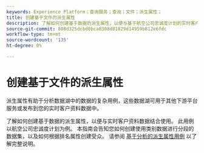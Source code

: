 ```yaml
---
keywords: Experience Platform；查询服务；查询；文件；派生属性；
title: 创建基于文件的派生属性
description: 了解如何创建基于数据的派生属性，以便与基于航空公司忠诚度计划的实时客户资料数据一起使用，作为示例情景。
source-git-commit: 808d325dcbd0bca0308d01829d14959b812e6fdc
workflow-type: tm+mt
source-wordcount: '135'
ht-degree: 0%

---
```


# 创建基于文件的派生属性

派生属性有助于分析数据湖中的数据的复杂用例，这些数据湖可用于其他下游平台服务或发布到您的实时客户资料数据中。

了解如何创建基于数据的派生属性，以便与实时客户资料数据结合使用。 此用例以航空公司忠诚度计划为例。 本指南会告知您如何创建使用类别数据进行分段的数据集，以及如何根据排名属性创建受众。 请参阅 [基于分析的派生属性用例](../../use-cases/deciles-use-case.md) 以了解完整说明。


